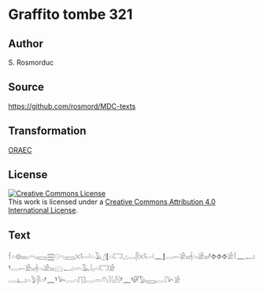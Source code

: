 # Graffito tombe 321

## Author

S. Rosmorduc

## Source

https://github.com/rosmord/MDC-texts

## Transformation

[ORAEC](https://oraec.github.io/)

## License

<a rel="license" href="http://creativecommons.org/licenses/by/4.0/"><img alt="Creative Commons License" style="border-width:0" src="https://i.creativecommons.org/l/by/4.0/88x31.png" /></a><br />This work is licensed under a <a rel="license" href="http://creativecommons.org/licenses/by/4.0/">Creative Commons Attribution 4.0 International License</a>.

## Text

𓆳𓏏𓊗𓏤𓏤𓏤𓏤𓇹𓏤𓈙𓈗𓇳𓎆𓊪𓈙𓏴𓂡𓏏𓄿𓊨[𓏏𓉐𓈎𓂋𓋴𓏴𓂡𓈖]𓂋𓍿𓀀𓏤𓏤𓏤𓇩𓏏𓏤𓀀𓏤𓏤𓏤⸢⯑⯑⯑𓀀𓎛𓈖𓂝⸣𓂋𓍿𓀀𓏤𓏤𓏤𓇩𓏏𓏤𓀀𓏤𓏤𓏤𓈍𓂝𓏛𓅓𓇋𓊪𓏏𓉐𓀀<br>
𓂋𓂞𓏏𓅱𓋴𓏏⸢𓈖⸣𓅨𓂋𓏏𓉔𓂋𓏛𓄣𓏤𓍘𓇋𓁐𓇋⸢𓈖⸣𓏞𓅃𓈙𓂋𓇋𓅪𓀀<br>
